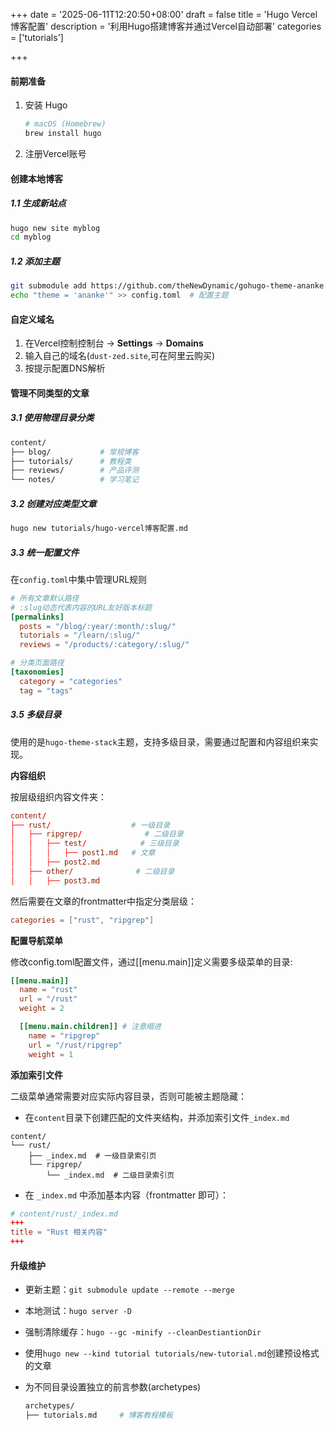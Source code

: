 +++
date = '2025-06-11T12:20:50+08:00'
draft = false
title = 'Hugo Vercel博客配置'
description = '利用Hugo搭建博客并通过Vercel自动部署'
categories = ['tutorials']

+++

#### 前期准备

1. 安装 Hugo

   ```bash
   # macOS (Homebrew)
   brew install hugo
   ```

2. 注册Vercel账号

#### 创建本地博客

##### 1.1 生成新站点

```bash
hugo new site myblog
cd myblog
```

##### 1.2 添加主题

```bash
git submodule add https://github.com/theNewDynamic/gohugo-theme-ananke.git themes/ananke
echo "theme = 'ananke'" >> config.toml  # 配置主题
```

#### 自定义域名

1. 在Vercel控制控制台 -> **Settings** -> **Domains**
2. 输入自己的域名(`dust-zed.site`,可在阿里云购买)
3. 按提示配置DNS解析

#### 管理不同类型的文章

##### 3.1 使用物理目录分类

```bash
content/
├── blog/           # 常规博客
├── tutorials/      # 教程类
├── reviews/        # 产品评测
└── notes/          # 学习笔记
```

##### 3.2 创建对应类型文章

```bash
hugo new tutorials/hugo-vercel博客配置.md
```

##### 3.3 统一配置文件

在`config.toml`中集中管理URL规则

```toml
# 所有文章默认路径
# :slug动态代表内容的URL友好版本标题
[permalinks]
  posts = "/blog/:year/:month/:slug/"
  tutorials = "/learn/:slug/"
  reviews = "/products/:category/:slug/"

# 分类页面路径
[taxonomies]
  category = "categories"
  tag = "tags"

```

##### 3.5 多级目录

使用的是`hugo-theme-stack`主题，支持多级目录，需要通过配置和内容组织来实现。

**内容组织**

按层级组织内容文件夹：

```toml
content/
├── rust/                  # 一级目录
│   ├── ripgrep/              # 二级目录
│   │   ├── test/            # 三级目录
│   │   │   ├── post1.md   # 文章
│   │   ├── post2.md
│   ├── other/              # 二级目录
│   │   ├── post3.md
```

然后需要在文章的frontmatter中指定分类层级：

```toml
categories = ["rust", "ripgrep"]
```

**配置导航菜单**

修改config.toml配置文件，通过[[menu.main]]定义需要多级菜单的目录:

```toml
[[menu.main]]
  name = "rust"
  url = "/rust"
  weight = 2

  [[menu.main.children]] # 注意缩进
    name = "ripgrep"
    url = "/rust/ripgrep"
    weight = 1
```

**添加索引文件**

二级菜单通常需要对应实际内容目录，否则可能被主题隐藏：

* 在`content`目录下创建匹配的文件夹结构，并添加索引文件`_index.md`

```
content/
└── rust/
    ├── _index.md  # 一级目录索引页
    └── ripgrep/
        └── _index.md  # 二级目录索引页
```

* 在 `_index.md` 中添加基本内容（frontmatter 即可）：

```toml
# content/rust/_index.md
+++
title = "Rust 相关内容"
+++
```

#### 升级维护

* 更新主题：`git submodule update --remote --merge`

* 本地测试：`hugo server -D`

* 强制清除缓存：`hugo --gc -minify --cleanDestiantionDir`

* 使用`hugo new --kind tutorial tutorials/new-tutorial.md`创建预设格式的文章

* 为不同目录设置独立的前言参数(archetypes)

  ```bash
  archetypes/
  ├── tutorials.md     # 博客教程模板
  ```
